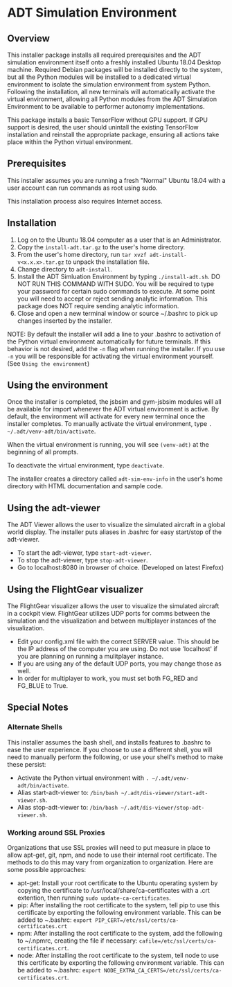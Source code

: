 # ADT Simulation Environment

## Overview
This installer package installs all required prerequisites and the ADT simulation environment itself onto a freshly installed Ubuntu 18.04 Desktop machine. Required Debian packages will be installed directly to the system, but all the Python modules will be installed to a dedicated virtual environment to isolate the simulation environment from system Python. Following the installation, all new terminals will automatically activate the virtual environment, allowing all Python modules from the ADT Simulation Environment to be available to performer autonomy implementations.

This package installs a basic TensorFlow without GPU support. If GPU support is desired, the user should unintall the existing TensorFlow installation and reinstall the appropriate package, ensuring all actions take place within the Python virtual environment.

## Prerequisites
This installer assumes you are running a fresh "Normal" Ubuntu 18.04 with a user account can run commands as root using sudo.

This installation process also requires Internet access.

## Installation
1) Log on to the Ubuntu 18.04 computer as a user that is an Administrator.
2) Copy the `install-adt.tar.gz` to the user's home directory.
3) From the user's home directory, run `tar xvzf adt-install-v<x.x.x>.tar.gz` to unpack the installation file.
4) Change directory to `adt-install`.
5) Install the ADT Simluation Environment by typing `./install-adt.sh`. DO NOT RUN THIS COMMAND WITH SUDO. You will be required to type your password for certain sudo commands to execute. At some point you will need to accept or reject sending analytic information. This package does NOT require sending analytic information.
6) Close and open a new terminal window or source ~/.bashrc to pick up changes inserted by the installer.

NOTE: By default the installer will add a line to your .bashrc to activation of the Python virtual environment automatically for future terminals. If this behavior is not desired, add the `-n` flag when running the installer. If you use `-n` you will be responsible for activating the virtual environment yourself. (See `Using the environment`)

## Using the environment
Once the installer is completed, the jsbsim and gym-jsbsim modules will all be available for import whenever the ADT virtual environment is active. By default, the environment will activate for every new terminal once the installer completes. To manually activate the virtual environment, type `. ~/.adt/venv-adt/bin/activate`.

When the virtual environment is running, you will see `(venv-adt)` at the beginning of all prompts.

To deactivate the virtual environment, type `deactivate`.

The installer creates a directory called `adt-sim-env-info` in the user's home directory with HTML documentation and sample code.

## Using the adt-viewer
The ADT Viewer allows the user to visualize the simulated aircraft in a global world display. The installer puts aliases in .bashrc for easy start/stop of the adt-viewer.
- To start the adt-viewer, type `start-adt-viewer`.
- To stop the adt-viewer, type `stop-adt-viewer`.
- Go to localhost:8080 in browser of choice. (Developed on latest Firefox)

## Using the FlightGear visualizer
The FlightGear visualizer allows the user to visualize the simulated aircraft in a cockpit view. FlightGear utilizes UDP ports for comms between the simulation and the visualization and between multiplayer instances of the visualization.
- Edit your config.xml file with the correct SERVER value. This should be the IP address of the computer you are using. Do not use 'localhost' if you are planning on running a mulitplayer instance.
- If you are using any of the default UDP ports, you may change those as well.
- In order for multiplayer to work, you must set both FG_RED and FG_BLUE to True.

## Special Notes

### Alternate Shells
This installer assumes the bash shell, and installs features to .bashrc to ease the user experience. If you choose to use a different shell, you will need to manually perform the following, or use your shell's method to make these persist:
* Activate the Python virtual environment with `. ~/.adt/venv-adt/bin/activate`.
* Alias start-adt-viewer to: `/bin/bash ~/.adt/dis-viewer/start-adt-viewer.sh`.
* Alias stop-adt-viewer to: `/bin/bash ~/.adt/dis-viewer/stop-adt-viewer.sh`.

### Working around SSL Proxies
Organizations that use SSL proxies will need to put measure in place to allow
apt-get, git, npm, and node to use their internal root certificate. The methods to do
this may vary from organization to organization. Here are some possible approaches:
* apt-get: Install your root certificate to the Ubuntu operating system by copying 
the certificate to /usr/local/share/ca-certificates with a .crt extention, then running `sudo update-ca-certificates`.
* pip: After installing the root certificate to the system, tell pip to use this certificate by exporting the following environment variable. This can be added to ~.bashrc: `export PIP_CERT=/etc/ssl/certs/ca-certificates.crt`
* npm: After installing the root certificate to the system, add the following to ~/.npmrc, creating the file if necessary: `cafile=/etc/ssl/certs/ca-certificates.crt`.
* node: After installing the root certificate to the system, tell node to use this certificate by exporting the following environment variable. This can be added to ~.bashrc: `export NODE_EXTRA_CA_CERTS=/etc/ssl/certs/ca-certificates.crt`.
